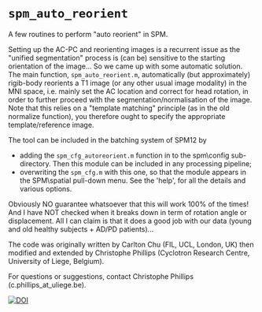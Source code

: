 # `spm_auto_reorient`
A few routines to perform "auto reorient" in SPM.

Setting up the AC-PC and reorienting images is a recurrent issue as the "unified segmentation" process is (can be) sensitive to the starting orientation of the image... So we came up with some automatic solution.
The main function, `spm_auto_reorient.m`, automatically (but approximately) rigib-body reorients a T1 image (or any other usual image modality) in the MNI space, i.e. mainly set the AC location and correct for head rotation, in order to further proceed with the segmentation/normalisation of the image. Note that this relies on a "template matching" principle (as in the old normalize function), you therefore ought to specify the appropriate template/reference image.


The tool can be included in the batching system of SPM12 by 
- adding the `spm_cfg_autoreorient.m` function in to the spm\config sub-directory. Then this module can be included in any processing pipeline;
- overwriting the `spm_cfg.m` with this one, so that the module appears in the SPM\spatial pull-down menu.
See the 'help', for all the details and various options.

Obviously NO guarantee whatsoever that this will work 100% of the times! 
And I have NOT checked when it breaks down in term of rotation angle or displacement. All I can claim is that it does a good job with our data (young and old healthy subjects + AD/PD patients)...

The code was originally written by Carlton Chu (FIL, UCL, London, UK) then modified and extended by Christophe Phillips (Cyclotron Research Centre, University of Liege, Belgium).

For questions or suggestions, contact Christophe Phillips (c.phillips_at_uliege.be).

[![DOI](https://zenodo.org/badge/46079046.svg)](https://zenodo.org/badge/latestdoi/46079046)
